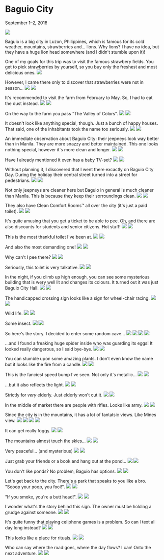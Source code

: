 Baguio City
===========

<time datetime="2018-09-01">September 1&ndash;2, 2018</time>

<img src="https://imgur.com/uGRuit0.jpg">

Baguio is a big city in Luzon, Philippines, which is famous for its cold
weather, mountains, strawberries and... lions. Why lions? I have no idea, but
they have a huge lion head somewhere (and I didn't stumble upon it)!

One of my goals for this trip was to visit the famous strawbery fields. You get
to pick strawberries by yourself, so you buy only the freshest and most
delicious ones.
<img src="https://imgur.com/KGf1JrE.jpg">

However, I came there only to discover that strawberries were not in season...
<img class="lazy" src="/images/i.png" data-src="https://imgur.com/v9hkR9N.jpg">
<noscript><img src="https://imgur.com/v9hkR9N.jpg"></noscript>

It's recommended to visit the farm from February to May. So, I had to eat the
dust instead.
<img class="lazy" src="/images/i.png" data-src="https://imgur.com/ff4j93C.jpg">
<noscript><img src="https://imgur.com/ff4j93C.jpg"></noscript>

On the way to the farm you pass "The Valley of Colors".
<img class="lazy" src="/images/i.png" data-src="https://imgur.com/u4Ulgou.jpg">
<noscript><img src="https://imgur.com/u4Ulgou.jpg"></noscript>

It doesn't look like anything special, though. Just a bunch of happy
houses. That said, one of the inhabitants took the name too seriously.
<img class="lazy" src="/images/i.png" data-src="https://imgur.com/GKJgbSh.jpg">
<noscript><img src="https://imgur.com/GKJgbSh.jpg"></noscript>

An immediate observation about Baguio City: their jeepneys look way better than
in Manila. They are more snazzy and better maintained. This one looks nothing
special, however it's more clean and longer.
<img class="lazy" src="/images/i.png" data-src="https://imgur.com/Y6Fhnk3.jpg">
<noscript><img src="https://imgur.com/Y6Fhnk3.jpg"></noscript>

Have I already mentioned it even has a baby TV-set?
<img class="lazy" src="/images/i.png" data-src="https://imgur.com/pG9VE2k.jpg">
<noscript><img src="https://imgur.com/pG9VE2k.jpg"></noscript>

Without planning it, I discovered that I went there excactly on Baguio City
Day. During the holiday their central street turned into a street for
pedestrians.
<img class="lazy" src="/images/i.png" data-src="https://imgur.com/eY7K98D.jpg">
<noscript><img src="https://imgur.com/eY7K98D.jpg"></noscript>

Not only jeepneys are cleaner here but Baguio in general is much cleaner than
Manila. This is because they keep their sorroundings clean.
<img class="lazy" src="/images/i.png" data-src="https://imgur.com/0LzN2gt.jpg">
<noscript><img src="https://imgur.com/0LzN2gt.jpg"></noscript>

They also have Clean Comfort Rooms™ all over the city (it's just a paid toilet).
<img class="lazy" src="/images/i.png" data-src="https://imgur.com/M9izu4S.jpg">
<noscript><img src="https://imgur.com/M9izu4S.jpg"></noscript>

It's quite amusing that you get a ticket to be able to pee. Oh, and there are
also discounts for students and senior citizens. Hot stuff!
<img class="lazy" src="/images/i.png" data-src="https://imgur.com/RvgrDns.jpg">
<noscript><img src="https://imgur.com/RvgrDns.jpg"></noscript>

This is the most thankful toilet I've been at.
<img class="lazy" src="/images/i.png" data-src="https://imgur.com/2qkeuOC.jpg">
<noscript><img src="https://imgur.com/2qkeuOC.jpg"></noscript>

And also the most demanding one!
<img class="lazy" src="/images/i.png" data-src="https://imgur.com/d057DwL.jpg">
<noscript><img src="https://imgur.com/d057DwL.jpg"></noscript>

Why can't I pee there?
<img class="lazy" src="/images/i.png" data-src="https://imgur.com/Q4NK36E.jpg">
<noscript><img src="https://imgur.com/Q4NK36E.jpg"></noscript>

Seriously, this toilet is very talkative.
<img class="lazy" src="/images/i.png" data-src="https://imgur.com/j4wAK3J.jpg">
<noscript><img src="https://imgur.com/j4wAK3J.jpg"></noscript>

In the night, if you climb up high enough, you can see some mysterious building
that is wery well lit and changes its colours. It turned out it was just Baguio
City Hall.
<img class="lazy" src="/images/i.png" data-src="https://imgur.com/rENUdQC.jpg">
<noscript><img src="https://imgur.com/rENUdQC.jpg"></noscript>

The handicapped crossing sign looks like a sign for wheel-chair racing.
<img class="lazy" src="/images/i.png" data-src="https://imgur.com/bb8hU4M.jpg">
<noscript><img src="https://imgur.com/bb8hU4M.jpg"></noscript>

Wild life.
<img class="lazy" src="/images/i.png" data-src="https://imgur.com/n0hf8hN.jpg">
<noscript><img src="https://imgur.com/n0hf8hN.jpg"></noscript>

Some insect.
<img class="lazy" src="/images/i.png" data-src="https://imgur.com/gJzenMY.jpg">
<noscript><img src="https://imgur.com/gJzenMY.jpg"></noscript>

So here's the story. I decided to enter some random cave...
<img class="lazy" src="/images/i.png" data-src="https://imgur.com/b1NAwtt.jpg">
<noscript><img src="https://imgur.com/b1NAwtt.jpg"></noscript>
<img class="lazy" src="/images/i.png" data-src="https://imgur.com/0JxnjOV.jpg">
<noscript><img src="https://imgur.com/0JxnjOV.jpg"></noscript>

...and I found a freaking huge spider inside who was guarding its eggs! It
looked really dangerous, so I said bye-bye.
<img class="lazy" src="/images/i.png" data-src="https://imgur.com/lVxokdk.jpg">
<noscript><img src="https://imgur.com/lVxokdk.jpg"></noscript>

You can stumble upon some amazing plants. I don't even know the name but it
looks like the fire from a candle.
<img class="lazy" src="/images/i.png" data-src="https://imgur.com/re1Deju.jpg">
<noscript><img src="https://imgur.com/re1Deju.jpg"></noscript>

This is the fanciest speed bump I've seen. Not only it's metallic...
<img class="lazy" src="/images/i.png" data-src="https://imgur.com/EAmgymw.jpg">
<noscript><img src="https://imgur.com/EAmgymw.jpg"></noscript>

...but it also reflects the light.
<img class="lazy" src="/images/i.png" data-src="https://imgur.com/NHJuEvB.jpg">
<noscript><img src="https://imgur.com/NHJuEvB.jpg"></noscript>

Strictly for *very* elderly. Just elderly won't cut it.
<img class="lazy" src="/images/i.png" data-src="https://imgur.com/kF0rmr7.jpg">
<noscript><img src="https://imgur.com/kF0rmr7.jpg"></noscript>

In the middle of market there are people with rifles. Looks like army.
<img class="lazy" src="/images/i.png" data-src="https://imgur.com/3EjFtFs.jpg">
<noscript><img src="https://imgur.com/3EjFtFs.jpg"></noscript>

Since the city is in the mountains, it has a lot of fantatsic views. Like Mines
view.
<img class="lazy" src="/images/i.png" data-src="https://imgur.com/vyohFJ6.jpg">
<noscript><img src="https://imgur.com/vyohFJ6.jpg"></noscript>
<img class="lazy" src="/images/i.png" data-src="https://imgur.com/Pnz6QbV.jpg">
<noscript><img src="https://imgur.com/Pnz6QbV.jpg"></noscript>

It can get really foggy.
<img class="lazy" src="/images/i.png" data-src="https://imgur.com/eomGAbK.jpg">
<noscript><img src="https://imgur.com/eomGAbK.jpg"></noscript>

The mountains almost touch the skies...
<img class="lazy" src="/images/i.png" data-src="https://imgur.com/CrGkmGa.jpg">
<noscript><img src="https://imgur.com/CrGkmGa.jpg"></noscript>

Very peaceful... (and mysterious)
<img class="lazy" src="/images/i.png" data-src="https://imgur.com/kMMNxGl.jpg">
<noscript><img src="https://imgur.com/kMMNxGl.jpg"></noscript>

Just grab your friends or a book and hang out at the pond...
<img class="lazy" src="/images/i.png" data-src="https://imgur.com/ffbRhI2.jpg">
<noscript><img src="https://imgur.com/ffbRhI2.jpg"></noscript>

You don't like ponds? No problem, Baguio has options.
<img class="lazy" src="/images/i.png" data-src="https://imgur.com/M3yYWUR.jpg">
<noscript><img src="https://imgur.com/M3yYWUR.jpg"></noscript>

Let's get back to the city. There's a park that speaks to you like a bro.
"Scoop your poop, you fool!".
<img class="lazy" src="/images/i.png" data-src="https://imgur.com/URrvjGj.jpg">
<noscript><img src="https://imgur.com/URrvjGj.jpg"></noscript>

"If you smoke, you're a butt head!".
<img class="lazy" src="/images/i.png" data-src="https://imgur.com/KwwYV1Q.jpg">
<noscript><img src="https://imgur.com/KwwYV1Q.jpg"></noscript>

I wonder what's the story behind this sign. The owner must be holding a grudge
against someone.
<img class="lazy" src="/images/i.png" data-src="https://imgur.com/VzdOsrb.jpg">
<noscript><img src="https://imgur.com/VzdOsrb.jpg"></noscript>

It's quite funny that playing cellphone games is a problem. So can I text all
day long instead?
<img class="lazy" src="/images/i.png" data-src="https://imgur.com/Umpjyoy.jpg">
<noscript><img src="https://imgur.com/Umpjyoy.jpg"></noscript>

This looks like a place for rituals.
<img class="lazy" src="/images/i.png" data-src="https://imgur.com/apAyamZ.jpg">
<noscript><img src="https://imgur.com/apAyamZ.jpg"></noscript>

Who can say where the road goes, where the day flows? I can! Onto the next
adventure.
<img class="lazy" src="/images/i.png" data-src="https://imgur.com/TeAsZJL.jpg">
<noscript><img src="https://imgur.com/TeAsZJL.jpg"></noscript>
